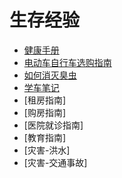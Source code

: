 # 生存经验

- [健康手册](HEALTH/README.md)
- [电动车自行车选购指南](select_electrombile.md)
- [如何消灭臭虫](kill_bedbug.md)
- [学车笔记](study_drive.md)
- [租房指南]
- [购房指南]
- [医院就诊指南]
- [教育指南]
- [灾害-洪水]
- [灾害-交通事故]

